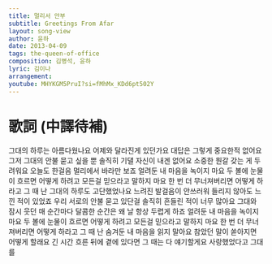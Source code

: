 ```yaml
---
title: 멀리서 안부
subtitle: Greetings From Afar
layout: song-view
author: 윤하
date: 2013-04-09
tags: the-queen-of-office
composition: 김병석, 윤하
lyric: 김이나
arrangement:
youtube: MHYKGM5PruI?si=fMhMx_KDd6pt502Y
---
```


# 歌詞 (中譯待補)

그대의 하루는 아름다웠나요
어제와 달라진게 있던가요
대답은 그렇게 중요한적 없어요
그저 그대의 안불 묻고 싶을 뿐
솔직히 기댈 자신이 내겐 없어요
소중한 뭔갈 갖는 게 두려워요
오늘도 한걸음 멀리에서
바라만 보죠
얼려둔 내 마음을 녹이지 마요
두 볼에 눈물이 흐르면
어떻게 하려고
모든걸 믿으라고 말하지 마요
한 번 더 무너져버리면
어떻게 하라고 그 때 난
그대의 하루도 고단했었나요
느려진 발걸음이 안쓰러워
들리지 않아도 느낀 적이 있었죠
우리 서로의 안불 묻고 있단걸
솔직히 흔들린 적이 너무 많아요
그대와 잠시 웃던 매 순간마다
달콤한 순간은 왜 날 항상
두렵게 하죠
얼려둔 내 마음을 녹이지 마요
두 볼에 눈물이 흐르면
어떻게 하려고
모든걸 믿으라고 말하지 마요
한 번 더 무너져버리면 어떻게
하라고 그 때 난
숨겨둔 내 마음을 읽지 말아요
참았던 말이 쏟아지면
어떻게 할래요
긴 시간 흐른 뒤에 곁에 있다면
그 때는 다 얘기할게요
사랑했었다고 그대를
